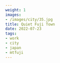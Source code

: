```yaml
---
weight: 1
images:
- /images/city/35.jpg
title: Quiet Fuji Town
date: 2022-07-23
tags:
- work
- city
- japan
- mtfuji
---
```

